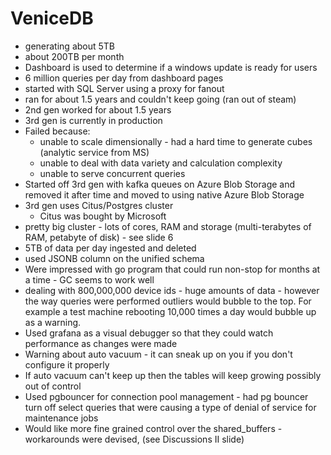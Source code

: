# VeniceDB
* generating about 5TB
* about 200TB per month
* Dashboard is used to determine if a windows update is ready for users
* 6 million queries per day from dashboard pages
* started with SQL Server using a proxy for fanout
* ran for about 1.5 years and couldn't keep going (ran out of steam)
* 2nd gen worked for about 1.5 years
* 3rd gen is currently in production
* Failed because:
	* unable to scale dimensionally - had a hard time to generate cubes (analytic service from MS)
	* unable to deal with data variety and calculation complexity
	* unable to serve concurrent queries
* Started off 3rd gen with kafka queues on Azure Blob Storage and removed it after time and moved to using native Azure Blob Storage
* 3rd gen uses Citus/Postgres cluster
	* Citus was bought by Microsoft
* pretty big cluster - lots of cores, RAM and storage (multi-terabytes of RAM, petabyte of disk) - see slide 6
* 5TB of data per day ingested and deleted
* used JSONB column on the unified schema
* Were impressed with go program that could run non-stop for months at a time - GC seems to work well
* dealing with 800,000,000 device ids - huge amounts of data - however the way queries were performed outliers would bubble to the top.  For example a test machine rebooting 10,000 times a day would bubble up as a warning.
* Used grafana as a visual debugger so that they could watch performance as changes were made
* Warning about auto vacuum - it can sneak up on you if you don't configure it properly
* If auto vacuum can't keep up then the tables will keep growing possibly out of control
* Used pgbouncer for connection pool management - had pg bouncer turn off select queries that were causing a type of denial of service for maintenance jobs
* Would like more fine grained control over the shared_buffers - workarounds were devised, (see Discussions II slide)

